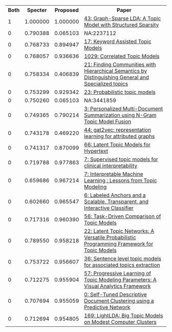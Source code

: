 <html><table><tr>
<th>Both</th>
<th>Specter</th>
<th>Proposed</th>
<th>Paper</th>
</tr>
<tr>
<td>1</td>
<td>1.000000</td>
<td>1.000000</td>
<td><a href="https://www.semanticscholar.org/paper/e38ddb60e93af340714813ba397fb884404ac1ce">43: Graph-Sparse LDA: A Topic Model with Structured Sparsity</a></td>
</tr>
<tr>
<td>0</td>
<td>0.790388</td>
<td>0.065103</td>
<td>NA:2237112</td>
</tr>
<tr>
<td>0</td>
<td>0.768733</td>
<td>0.894947</td>
<td><a href="https://www.semanticscholar.org/paper/723689df97ddbaa837381d3215a03f2f1759b507">17: Keyword Assisted Topic Models</a></td>
</tr>
<tr>
<td>0</td>
<td>0.768057</td>
<td>0.936636</td>
<td><a href="https://www.semanticscholar.org/paper/e49da956b23ed295541c80939d4a1261d0a1022f">1029: Correlated Topic Models</a></td>
</tr>
<tr>
<td>0</td>
<td>0.758334</td>
<td>0.406839</td>
<td><a href="https://www.semanticscholar.org/paper/3fa1005a51ea326b8956beea7240e53f716aec78">21: Finding Communities with Hierarchical Semantics by Distinguishing General and Specialized topics</a></td>
</tr>
<tr>
<td>0</td>
<td>0.753299</td>
<td>0.929342</td>
<td><a href="https://www.semanticscholar.org/paper/2f96e4115c60e48cf8ffed57299fb7d7ef12a05f">23: Probabilistic topic models</a></td>
</tr>
<tr>
<td>0</td>
<td>0.750260</td>
<td>0.065103</td>
<td>NA:3441859</td>
</tr>
<tr>
<td>0</td>
<td>0.749365</td>
<td>0.790214</td>
<td><a href="https://www.semanticscholar.org/paper/4b5de1fab08065c4c64a949b6af9cb480ac4e4ab">3: Personalized Multi-Document Summarization using N-Gram Topic Model Fusion</a></td>
</tr>
<tr>
<td>0</td>
<td>0.743178</td>
<td>0.469220</td>
<td><a href="https://www.semanticscholar.org/paper/feddb6f44e1647d8daf5d280ce8e178f64ce6d26">44: gat2vec: representation learning for attributed graphs</a></td>
</tr>
<tr>
<td>0</td>
<td>0.741317</td>
<td>0.870099</td>
<td><a href="https://www.semanticscholar.org/paper/b09e2d62e7eedb5177b3b7ace8d8256b1e9cbfa0">66: Latent Topic Models for Hypertext</a></td>
</tr>
<tr>
<td>0</td>
<td>0.719788</td>
<td>0.977863</td>
<td><a href="https://www.semanticscholar.org/paper/224f281c0e3ffd2ff45b8510ebf9926d0137f7e1">7: Supervised topic models for clinical interpretability</a></td>
</tr>
<tr>
<td>0</td>
<td>0.659686</td>
<td>0.967214</td>
<td><a href="https://www.semanticscholar.org/paper/eaeefd8ff72d5f09b412b67e555e21518170d505">7: Interpretable Machine Learning : Lessons from Topic Modeling</a></td>
</tr>
<tr>
<td>0</td>
<td>0.602660</td>
<td>0.965547</td>
<td><a href="https://www.semanticscholar.org/paper/313a0e4e8a9922e2c16bf601ac869315e2ca3fbe">6: Labeled Anchors and a Scalable, Transparent, and Interactive Classifier</a></td>
</tr>
<tr>
<td>0</td>
<td>0.717316</td>
<td>0.960390</td>
<td><a href="https://www.semanticscholar.org/paper/401e308fac9bbbef98af02b3a6810f267d4c2d05">56: Task-Driven Comparison of Topic Models</a></td>
</tr>
<tr>
<td>0</td>
<td>0.789550</td>
<td>0.958218</td>
<td><a href="https://www.semanticscholar.org/paper/60dae19c364212db772ad23df186bdcf4f191197">22: Latent Topic Networks: A Versatile Probabilistic Programming Framework for Topic Models</a></td>
</tr>
<tr>
<td>0</td>
<td>0.753722</td>
<td>0.956607</td>
<td><a href="https://www.semanticscholar.org/paper/2ad92651ac37ad05b27af0815f7ee30edd3e85e8">36: Sentence level topic models for associated topics extraction</a></td>
</tr>
<tr>
<td>0</td>
<td>0.712275</td>
<td>0.955904</td>
<td><a href="https://www.semanticscholar.org/paper/5c7cad7fa6ca45a9f8248b5c383fecd7ce6b6c14">57: Progressive Learning of Topic Modeling Parameters: A Visual Analytics Framework</a></td>
</tr>
<tr>
<td>0</td>
<td>0.707694</td>
<td>0.955059</td>
<td><a href="https://www.semanticscholar.org/paper/82e7632c04f18caf126c9b1965816189f66dacfd">0: Self-Tuned Descriptive Document Clustering using a Predictive Network</a></td>
</tr>
<tr>
<td>0</td>
<td>0.712694</td>
<td>0.954805</td>
<td><a href="https://www.semanticscholar.org/paper/1f50d18d91bb88ec30f277a8052f6217bce781b9">169: LightLDA: Big Topic Models on Modest Computer Clusters</a></td>
</tr>
</table></html>
